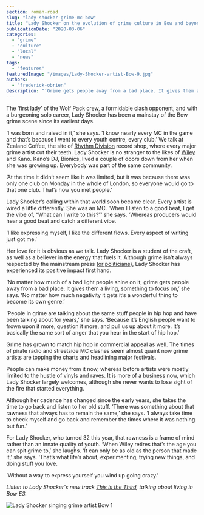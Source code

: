 ```yaml
---
section: roman-road
slug: "lady-shocker-grime-mc-bow"
title: "Lady Shocker on the evolution of grime culture in Bow and beyond"
publicationDate: "2020-03-06"
categories: 
  - "grime"
  - "culture"
  - "local"
  - "news"
tags: 
  - "features"
featuredImage: "/images/Lady-Shocker-artist-Bow-9.jpg"
authors: 
  - "frederick-obrien"
description: "‘Grime gets people away from a bad place. It gives them a living, something to focus on,’"
---
```


The ‘first lady’ of the Wolf Pack crew, a formidable clash opponent, and with a burgeoning solo career, Lady Shocker has been a mainstay of the Bow grime scene since its earliest days.

‘I was born and raised in it,’ she says. ‘I know nearly every MC in the game and that’s because I went to every youth centre, every club.’ We talk at Zealand Coffee, the site of [Rhythm Division](https://romanroadlondon.com/rhythm-division-grime-record-shop-bow/) record shop, where every major grime artist cut their teeth. Lady Shocker is no stranger to the likes of [Wiley](https://romanroadlondon.com/wiley-eskiboy-book-review/) and Kano. Kano’s DJ, Bionics, lived a couple of doors down from her when she was growing up. Everybody was part of the same community.

‘At the time it didn’t seem like it was limited, but it was because there was only one club on Monday in the whole of London, so everyone would go to that one club. That’s how you met people.’

Lady Shocker’s calling within that world soon became clear. Every artist is wired a little differently. She was an MC. ‘When I listen to a good beat, I get the vibe of, “What can I write to this?”’ she says. ‘Whereas producers would hear a good beat and catch a different vibe.

‘I like expressing myself, I like the different flows. Every aspect of writing just got me.’

Her love for it is obvious as we talk. Lady Shocker is a student of the craft, as well as a believer in the energy that fuels it. Although grime isn’t always respected by the mainstream press ([or politicians](https://www.independent.co.uk/news/uk/politics/michael-gove-stormzy-jeremy-corbyn-grime4corbyn-glastonbury-stab-vest-a9217986.html)), Lady Shocker has experienced its positive impact first hand.

‘No matter how much of a bad light people shine on it, grime gets people away from a bad place. It gives them a living, something to focus on,’ she says. ‘No matter how much negativity it gets it’s a wonderful thing to become its own genre.’

‘People in grime are talking about the same stuff people in hip hop and have been talking about for years,’ she says. ‘Because it’s English people want to frown upon it more, question it more, and pull us up about it more. It’s basically the same sort of anger that you hear in the start of hip hop.’

Grime has grown to match hip hop in commercial appeal as well. The times of pirate radio and streetside MC clashes seem almost quaint now grime artists are topping the charts and headlining major festivals.

People can make money from it now, whereas before artists were mostly limited to the hustle of vinyls and raves. It is more of a business now, which Lady Shocker largely welcomes, although she never wants to lose sight of the fire that started everything.

Although her cadence has changed since the early years, she takes the time to go back and listen to her old stuff. ‘There was something about that rawness that always has to remain the same,’ she says. ‘I always take time to check myself and go back and remember the times where it was nothing but fun.’

For Lady Shocker, who turned 32 this year, that rawness is a frame of mind rather than an innate quality of youth. ‘When Wiley retires that’s the age you can spit grime to,’ she laughs. ‘It can only be as old as the person that made it,’ she says. ‘That’s what life’s about, experimenting, trying new things, and doing stuff you love.

‘Without a way to express yourself you wind up going crazy.’

_Listen to Lady Shocker's new track [This is the Third](https://www.youtube.com/watch?v=aKlvmCCb5F4&feature=youtu.be), talking about living in Bow E3._

![Lady Shocker singing grime artist Bow 1](/images/Lady-Shocker-artist-Bow-17-1024x683.jpg)
